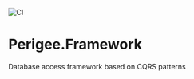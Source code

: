 ![CI](https://github.com/steveski/Perigee.Framework/workflows/CI/badge.svg)

# Perigee.Framework
Database access framework based on CQRS patterns
